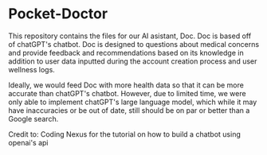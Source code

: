 # Pocket-Doctor

This repository contains the files for our AI asistant, Doc. Doc is based off of chatGPT's chatbot. Doc is designed to questions about medical concerns and provide feedback and recommendations based on its knowledge in addition to user data inputted during the account creation process and user wellness logs. 

Ideally, we would feed Doc with more health data so that it can be more accurate than chatGPT's chatbot. However, due to limited time, we were only able to implement chatGPT's large language model, which while it may have inaccuracies or be out of date, still should be on par or better than a Google search.

Credit to: Coding Nexus for the tutorial on how to build a chatbot using openai's api

